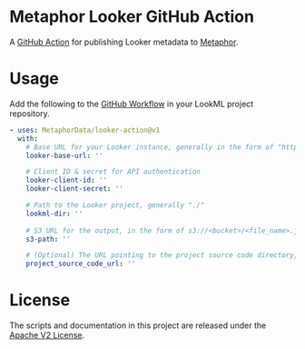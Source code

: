 # Metaphor Looker GitHub Action
A [GitHub Action](https://docs.github.com/en/actions) for publishing Looker metadata to [Metaphor](https://metaphor.io).

# Usage

Add the following to the [GitHub Workflow](https://docs.github.com/en/actions/reference/workflow-syntax-for-github-actions) in your LookML project repository.

```yaml
- uses: MetaphorData/looker-action@v1
  with:
    # Base URL for your Looker instance, generally in the form of "https://<your_company>.cloud.looker.com"
    looker-base-url: ''

    # Client ID & secret for API authentication    
    looker-client-id: ''
    looker-client-secret: ''

    # Path to the Looker project, generally "./"    
    lookml-dir: ''
    
    # S3 URL for the output, in the form of s3://<bucket>/<file_name>.json
    s3-path: ''

    # (Optional) The URL pointing to the project source code directory, e.g. https://github.com/<account>/<repo> or https://<account>.cloud.looker.com/projects/<project>/files/
    project_source_code_url: ''
```

# License

The scripts and documentation in this project are released under the [Apache V2 License](./LICENSE).
